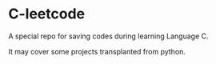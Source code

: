 # C-leetcode
 A special repo for saving codes during learning Language C.

 It may cover some projects transplanted from python.
